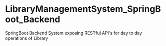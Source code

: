 # LibraryManagementSystem_SpringBoot_Backend
SpringBoot Backend System exposing RESTful API's for day to day operations of Library 
